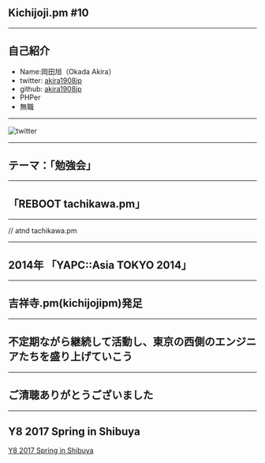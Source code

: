 ## Kichijoji.pm #10

---

## 自己紹介

* Name:岡田旭（Okada Akira）
* twitter: [akira1908jp](https://twitter.com/akira1908jp)
* github: [akira1908jp](https://github.com/akira1908jp)
* PHPer
* 無職

---

![twitter](https://xwnx4q-dm2305.files.1drv.com/y4mz27CKiRS37Pe1Xtt-i3EdfU9Lj6EKo1LM-xUeG1bVARoFh97FvFAwQbW0S9RFZLi56EdL6nhis85EQrTDOQbjbip8HzHKy2cn_TsQ472qWTJfs4jFOOrTmL42DKv63C71YSiwlVmjoya1kcxOZVcC8J2oI1nO4uqPK0-iRFHnqQjjNNJR_4J5jeAYA6aNUyqeALSWMhdlOubRdCosnzTyw?width=660&height=660&cropmode=none)
　

---

## テーマ：「勉強会」

---

## 「REBOOT tachikawa.pm」


---

// atnd tachikawa.pm

---

## 2014年 「YAPC::Asia TOKYO 2014」

---

## 吉祥寺.pm(kichijojipm)発足

---

## 不定期ながら継続して活動し、東京の西側のエンジニアたちを盛り上げていこう

---

## ご清聴ありがとうございました

---

## Y8 2017 Spring in Shibuya

[Y8 2017 Spring in Shibuya](http://y8-2017-spring.hachiojipm.org/)
